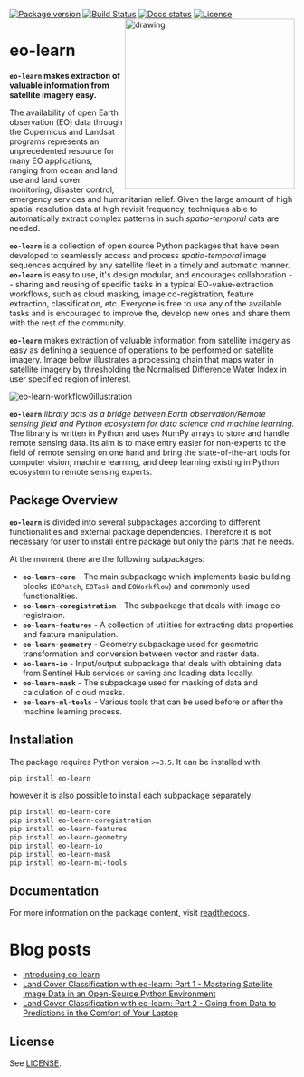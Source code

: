 [![Package version](https://badge.fury.io/py/eo-learn.svg)](https://pypi.org/project/eo-learn/)
[![Build Status](https://travis-ci.org/sentinel-hub/eo-learn.svg?branch=master)](https://travis-ci.org/sentinel-hub/eo-learn)
[![Docs status](https://readthedocs.org/projects/eo-learn/badge/?version=latest)](https://eo-learn.readthedocs.io)
[![License](https://img.shields.io/pypi/l/eo-learn.svg)](https://github.com/sentinel-hub/eo-learn/blob/master/LICENSE)
<img align="right" src="docs/source/figures/eo-learn-logo.png" alt="drawing" width="300"/>


# eo-learn
**`eo-learn` makes extraction of valuable information from satellite imagery easy.**

The availability of open Earth observation (EO) data through the Copernicus and Landsat programs represents an
unprecedented resource for many EO applications, ranging from ocean and land use and land cover monitoring,
disaster control, emergency services and humanitarian relief. Given the large amount of high spatial resolution
data at high revisit frequency, techniques able to automatically extract complex patterns in such _spatio-temporal_
data are needed.

**`eo-learn`** is a collection of open source Python packages that have been developed to seamlessly access and process
_spatio-temporal_ image sequences acquired by any satellite fleet in a timely and automatic manner. **`eo-learn`** is
easy to use, it's design modular, and encourages collaboration -- sharing and reusing of specific tasks in a typical
EO-value-extraction workflows, such as cloud masking, image co-registration, feature extraction, classification, etc. Everyone is free
to use any of the available tasks and is encouraged to improve the, develop new ones and share them with the rest of the community.

**`eo-learn`** makes extraction of valuable information from satellite imagery as easy as defining a sequence of operations to be performed on satellite imagery. Image below illustrates a processing chain that maps water in satellite imagery by thresholding the Normalised Difference Water Index in user specified region of interest.

![eo-learn-workflow0illustration](docs/source/figures/eo-learn-illustration.png)

**`eo-learn`** _library acts as a bridge between Earth observation/Remote sensing field and Python ecosystem for data science and machine learning._ The library is written in Python and uses NumPy arrays to store and handle remote sensing data. Its aim is to make entry easier for non-experts to the field of remote sensing on one hand and bring the state-of-the-art tools for computer vision, machine learning, and deep learning existing in Python ecosystem to remote sensing experts.

## Package Overview

**`eo-learn`** is divided into several subpackages according to different functionalities and external package dependencies. Therefore it is not necessary for user to install entire package but only the parts that he needs.

At the moment there are the following subpackages:

- **`eo-learn-core`** - The main subpackage which implements basic building blocks (`EOPatch`, `EOTask` and `EOWorkflow`) and commonly used functionalities.
- **`eo-learn-coregistration`** - The subpackage that deals with image co-registraion.
- **`eo-learn-features`** - A collection of utilities for extracting data properties and feature manipulation.
- **`eo-learn-geometry`** - Geometry subpackage used for geometric transformation and conversion between vector and raster data.
- **`eo-learn-io`** - Input/output subpackage that deals with obtaining data from Sentinel Hub services or saving and loading data locally.
- **`eo-learn-mask`** - The subpackage used for masking of data and calculation of cloud masks.
- **`eo-learn-ml-tools`** - Various tools that can be used before or after the machine learning process.

## Installation

The package requires Python version `>=3.5`. It can be installed with:

```bash
pip install eo-learn
```

however it is also possible to install each subpackage separately:

```bash
pip install eo-learn-core
pip install eo-learn-coregistration
pip install eo-learn-features
pip install eo-learn-geometry
pip install eo-learn-io
pip install eo-learn-mask
pip install eo-learn-ml-tools
```

## Documentation

For more information on the package content, visit [readthedocs](https://eo-learn.readthedocs.io/).


# Blog posts

 * [Introducing eo-learn](https://medium.com/sentinel-hub/introducing-eo-learn-ab37f2869f5c)
 * [Land Cover Classification with eo-learn: Part 1 - Mastering Satellite Image Data in an Open-Source Python Environment](https://medium.com/sentinel-hub/land-cover-classification-with-eo-learn-part-1-2471e8098195)
 * [Land Cover Classification with eo-learn: Part 2 - Going from Data to Predictions in the Comfort of Your Laptop](https://medium.com/sentinel-hub/land-cover-classification-with-eo-learn-part-2-bd9aa86f8500)


## License

See [LICENSE](LICENSE).
